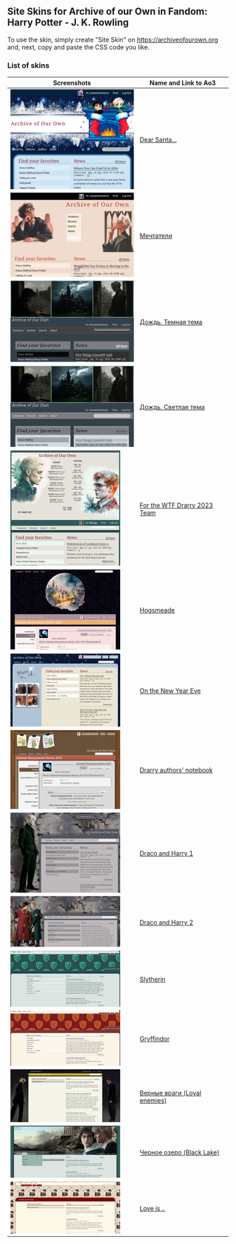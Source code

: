 ## Site Skins for Archive of our Own in Fandom: Harry Potter - J. K. Rowling
To use the skin, simply create "Site Skin" on https://archiveofourown.org and, next, copy and paste the CSS code you like.

### List of skins
| Screenshots | Name and Link to Ao3 |
| --- | --- |
| ![Dear Santa...](https://github.com/Ao3SiteSkins/HP-skins/blob/main/Screenshots/DearSanta.png "Dear Santa...") | <a href="https://archiveofourown.org/works/62782738">Dear Santa...</a> |
| ![Мечтатели](https://github.com/Ao3SiteSkins/HP-skins/blob/main/Screenshots/Mechtateli.png "Мечтатели") | <a href="https://archiveofourown.org/works/62782273">Мечтатели</a> |
| ![Дождь. Темная тема](https://github.com/Ao3SiteSkins/HP-skins/blob/main/Screenshots/RainDark.png "Дождь. Темная тема") | <a href="https://archiveofourown.org/works/57859036">Дождь. Темная тема</a> |
| ![Дождь. Светлая тема](https://github.com/Ao3SiteSkins/HP-skins/blob/main/Screenshots/RainLight.png "Дождь. Светлая тема") | <a href="https://archiveofourown.org/works/57858838">Дождь. Светлая тема</a> |
| ![For the WTF Drarry 2023 Team](https://github.com/Ao3SiteSkins/HP-skins/blob/main/Screenshots/WTFDrarry2023Team.png "For the WTF Drarry 2023 Team") | <a href="https://archiveofourown.org/works/48248683">For the WTF Drarry 2023 Team</a> |
| ![Hogsmeade](https://github.com/Ao3SiteSkins/HP-skins/blob/main/Screenshots/Hogsmeade.png "Hogsmeade") | <a href="https://archiveofourown.org/works/44863879">Hogsmeade</a> |
| ![On the New Year Eve](https://github.com/Ao3SiteSkins/HP-skins/blob/main/Screenshots/OntheNewYearEve.png "On the New Year Eve") | <a href="https://archiveofourown.org/works/44863645">On the New Year Eve</a> |
| ![Drarry authors notebook](https://github.com/Ao3SiteSkins/HP-skins/blob/main/Screenshots/Drarryauthorsnotebook.png "Drarry authors notebook") | <a href="https://archiveofourown.org/works/44857570">Drarry authors' notebook</a> |
| ![Draco and Harry 1](https://github.com/Ao3SiteSkins/HP-skins/blob/main/Screenshots/DracoandHarry1.png "Draco and Harry 1") | <a href="https://archiveofourown.org/works/40817322">Draco and Harry 1</a> |
| ![Draco and Harry 2](https://github.com/Ao3SiteSkins/HP-skins/blob/main/Screenshots/DracoandHarry2.png "Draco and Harry 2") | <a href="https://archiveofourown.org/works/40817322">Draco and Harry 2</a> |
| ![Slytherin](https://github.com/Ao3SiteSkins/HP-skins/blob/main/Screenshots/Slytherin.png "Slytherin") | <a href="https://archiveofourown.org/works/40816242">Slytherin</a> |
| ![Gryffindor](https://github.com/Ao3SiteSkins/HP-skins/blob/main/Screenshots/Gryffindor.png "Gryffindor") | <a href="https://archiveofourown.org/works/40816821">Gryffindor</a> |
| ![Loyal enemies](https://github.com/Ao3SiteSkins/HP-skins/blob/main/Screenshots/Loyalenemies.png "Loyal enemies") | <a href="https://archiveofourown.org/works/36957469">Верные враги (Loyal enemies)</a> |
| ![Black Lake](https://github.com/Ao3SiteSkins/HP-skins/blob/main/Screenshots/BlackLake.jpg "Black Lake") | <a href="https://archiveofourown.org/works/36957250">Черное озеро (Black Lake)</a> |
| ![Love is](https://github.com/Ao3SiteSkins/HP-skins/blob/main/Screenshots/Loveis.png "Love is") | <a href="https://archiveofourown.org/works/36956677">Love is ..</a> |









